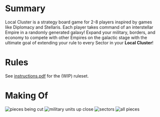 # Summary
Local Cluster is a strategy board game for 2-8 players inspired by games like Diplomacy and Stellaris.  Each player takes command of an interstellar Empire in a randomly generated galaxy! Expand your military, borders, and economy to compete with other Empires on the galactic stage with the ultimate goal of extending your rule to every Sector in your **Local Cluster**!

# Rules
See [instructions.pdf](https://github.com/Augumat/local-cluster-manual/blob/master/instructions.pdf) for the (WIP) ruleset.

# Making Of
![pieces being cut](https://github.com/Augumat/local-cluster-manual/assets/42900790/659a80ea-3060-4c20-a877-86f58bf4b97f)
![military units up close](https://github.com/Augumat/local-cluster-manual/assets/42900790/195cce09-e1cd-4aa5-b79c-ca0b73f8cbf8)
![sectors](https://github.com/Augumat/local-cluster-manual/assets/42900790/3ed195bf-a715-4c06-8c49-28c46648607d)
![all pieces](https://github.com/Augumat/local-cluster-manual/assets/42900790/582e9e5e-cdf0-4df2-afba-73d8de42736b)
